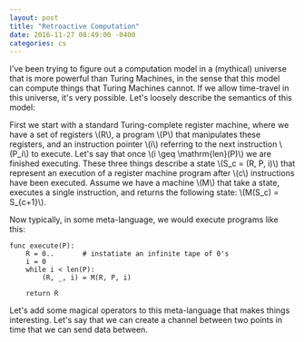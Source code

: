 ```yaml
---
layout: post
title: "Retroactive Computation"
date: 2016-11-27 08:49:00 -0400
categories: cs
---
```


I've been trying to figure out a computation model in a (mythical)
universe that is more powerful than Turing Machines, in the sense that this
model can compute things that Turing Machines cannot. If we allow
time-travel in this universe, it's very possible. Let's loosely describe the
semantics of this model:

First we start with a standard Turing-complete register machine, where we have a set of
registers \\(R\\), a program \\(P\\) that manipulates these registers,
and an instruction pointer \\(i\\) referring to the next instruction 
\\(P_i\\) to execute. Let's say that once \\(i \geq \mathrm{len}(P)\\) we are finished executing.
These three things describe a state \\(S_c = (R, P, i)\\) 
that represent an execution of a register machine program after \\(c\\)
instructions have been executed. Assume we have a machine \\(M\\) that take a 
state, executes a single instruction, and returns the following state:
\\(M(S_c) = S_{c+1}\\).

Now typically, in some meta-language, we would execute programs like this:

```
func execute(P):
    R = 0..       # instatiate an infinite tape of 0's
    i = 0
    while i < len(P):
        (R, _, i) = M(R, P, i)

    return R
```

Let's add some magical operators to this meta-language that makes things
interesting. Let's say that we can create a channel between two points in time
that we can send data between. 
